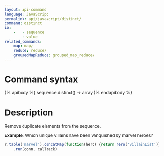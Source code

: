 ```yaml
---
layout: api-command 
language: JavaScript
permalink: api/javascript/distinct/
command: distinct 
io:
    -   - sequence
        - value
related_commands:
    map: map/
    reduce: reduce/
    groupedMapReduce: grouped_map_reduce/
---
```


# Command syntax #

{% apibody %}
sequence.distinct() &rarr; array
{% endapibody %}

# Description #

Remove duplicate elements from the sequence.

__Example:__ Which unique villains have been vanquished by marvel heroes?

```js
r.table('marvel').concatMap(function(hero) {return hero('villainList')}).distinct()
    .run(conn, callback)
```
